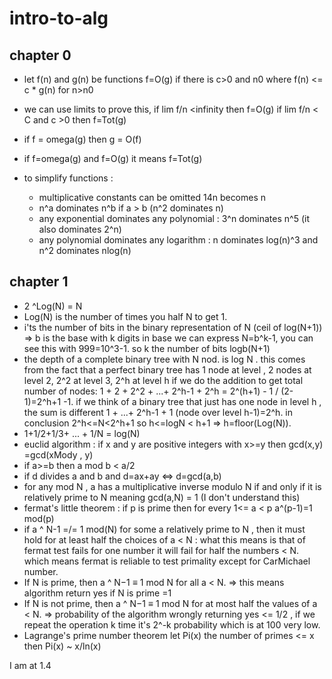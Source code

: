 # intro-to-alg
## chapter 0 
- let f(n) and g(n) be functions f=O(g) if there is c>0 and n0 where f(n) <= c * g(n) for n>n0
- we can use limits to prove this, if lim f/n <infinity then f=O(g) if lim f/n < C and c >0 then f=Tot(g)
- if f = omega(g) then g = O(f)
- if f=omega(g) and f=O(g) it means f=Tot(g)

- to simplify functions :
  - multiplicative constants can be omitted 14n becomes n
  - n^a dominates n^b if a > b (n^2 dominates n)
  - any exponential dominates any polynomial : 3^n dominates n^5 (it also dominates 2^n)
  - any polynomial dominates any logarithm : n dominates log(n)^3 and n^2 dominates nlog(n)

## chapter 1 

- 2 ^Log(N) = N 
- Log(N) is the number of times you half N to get 1.
- i'ts the number of bits in the binary representation of N (ceil of log(N+1)) => b is the base with k digits in base we can express N=b^k-1, you can see this with 999=10^3-1. so k the number of bits logb(N+1)
- the depth of a complete binary tree with N nod. is log N . this comes from the fact that a perfect binary tree has 1 node at level ,  2 nodes at level 2, 2^2 at level 3, 2^h at level h if we do the addition to get total number of nodes: 1 + 2 + 2^2 + ...+ 2^h-1 + 2^h = 2^(h+1) - 1 / (2-1)=2^h+1 -1. if we think of a binary tree that just has one node in level h , the sum is different 1 + ...+ 2^h-1 + 1 (node over level h-1)=2^h. in conclusion 2^h<=N<2^h+1 so h<=logN < h+1 => h=floor(Log(N)).
- 1+1/2+1/3+ ... + 1/N = log(N)
- euclid algorithm : if x and y are positive integers with x>=y then gcd(x,y) =gcd(xMody , y)
- if a>=b then a mod b < a/2
- if d divides a and b and d=ax+ay <=> d=gcd(a,b)
- for any mod N , a has a multiplicative inverse modulo N if and only if it is relatively prime to N meaning gcd(a,N) = 1 (I don't understand this)
- fermat's little theorem : if p is prime then for every 1<= a < p a^(p-1)=1 mod(p)
- if a ^ N-1 =/= 1 mod(N) for some a relatively prime to N , then it must hold for at least half the choices of a < N : what this means is that of fermat test fails for one number it will fail for half the numbers < N. which means fermat is reliable to test primality except for CarMichael number.
- If N is prime, then a ^ N−1 ≡ 1 mod N for all a < N. => this means algorithm return yes if N is prime =1 
- If N is not prime, then a ^ N−1 ≡ 1 mod N for at most half the values of a < N. => probability of the algorithm wrongly returning yes <= 1/2 , if we repeat the operation k time it's 2^-k probability which is at 100 very low.
- Lagrange's prime number theorem let Pi(x) the number of primes <= x then Pi(x) ~ x/ln(x)

I am at 1.4